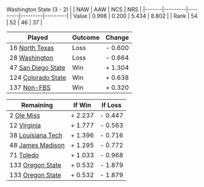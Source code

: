 Washington State (3 - 2)
|       |   NAW   |   AAW   |   NCS   |   NRS   |
|-------|---------|---------|---------|---------|
| Value |   0.998 |   0.200 |   5.434 |   8.802 |
| Rank  |      54 |      52 |      46 |      37 |

| Played                    | Outcome    |  Change  |
|---------------------------|------------|----------|
|  16 [North Texas           ](NorthTexas)| Loss       | -  0.600 |
|  28 [Washington            ](Washington)| Loss       | -  0.664 |
|  47 [San Diego State       ](SanDiegoState)| Win        | +  1.304 |
| 124 [Colorado State        ](ColoradoState)| Win        | +  0.638 |
| 137 [Non-FBS               ](NonFBS)| Win        | +  0.320 |

| Remaining                 |  If Win  |  If Loss |
|---------------------------|----------|----------|
|   2 [Ole Miss              ](OleMiss)| +  2.237 | -  0.447 |
|  12 [Virginia              ](Virginia)| +  1.777 | -  0.563 |
|  38 [Louisiana Tech        ](LouisianaTech)| +  1.396 | -  0.716 |
|  48 [James Madison         ](JamesMadison)| +  1.295 | -  0.772 |
|  71 [Toledo                ](Toledo)| +  1.033 | -  0.968 |
| 133 [Oregon State          ](OregonState)| +  0.532 | -  1.879 |
| 133 [Oregon State          ](OregonState)| +  0.532 | -  1.879 |

